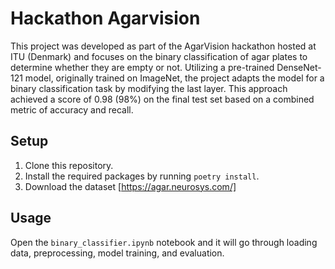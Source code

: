 # Hackathon Agarvision

This project was developed as part of the AgarVision hackathon hosted at ITU (Denmark) and focuses on the binary classification of agar plates to determine whether they are empty or not. Utilizing a pre-trained DenseNet-121 model, originally trained on ImageNet, the project adapts the model for a binary classification task by modifying the last layer. This approach achieved a score of 0.98 (98%) on the final test set based on a combined metric of accuracy and recall.

## Setup

1. Clone this repository.
2. Install the required packages by running `poetry install`.
3. Download the dataset [https://agar.neurosys.com/]

## Usage

Open the `binary_classifier.ipynb` notebook and it will go through loading data, preprocessing, model training, and evaluation.
